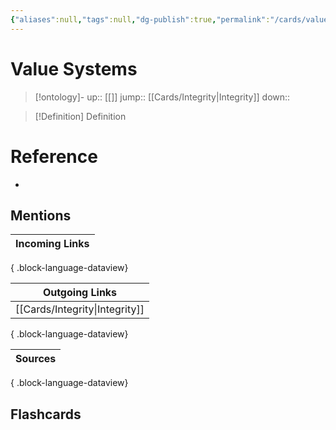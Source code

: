 ```yaml
---
{"aliases":null,"tags":null,"dg-publish":true,"permalink":"/cards/value-systems/","dgPassFrontmatter":true}
---
```


# Value Systems

> [!ontology]-
> up:: [[]]
> jump:: [[Cards/Integrity\|Integrity]]
> down:: 

> [!Definition] Definition

# Reference

- 

## Mentions

| Incoming Links |
| -------------- |

{ .block-language-dataview}

| Outgoing Links                    |
| --------------------------------- |
| [[Cards/Integrity\|Integrity]] |

{ .block-language-dataview}

| Sources |
| ------- |

{ .block-language-dataview}

## Flashcards